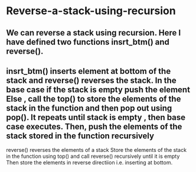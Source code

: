 # Reverse-a-stack-using-recursion
We can reverse a stack using recursion. Here I have defined two functions insrt_btm() and reverse().
------------------------------------------------------------------------
insrt_btm() inserts element at bottom of the stack and reverse() reverses the stack.
In the base case if the stack is empty push the element
Else ,  call the top() to store the elements of the stack in the function and then pop out using pop().
It repeats until stack is empty , then base case executes.
Then, push the elements of the stack  stored in the function recursively   
--------------------------------------------------------------------------
reverse() reverses the elements of a stack
Store the elements of the stack in the function using top() and  call reverse() recursively until it is empty
Then store the elements in reverse directiion i.e. inserting at bottom.
